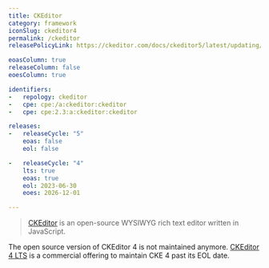 ```yaml
---
title: CKEditor
category: framework
iconSlug: ckeditor4
permalink: /ckeditor
releasePolicyLink: https://ckeditor.com/docs/ckeditor5/latest/updating/versioning-policy.html

eoasColumn: true
releaseColumn: false
eoesColumn: true

identifiers:
-   repology: ckeditor
-   cpe: cpe:/a:ckeditor:ckeditor
-   cpe: cpe:2.3:a:ckeditor:ckeditor

releases:
-   releaseCycle: "5"
    eoas: false
    eol: false

-   releaseCycle: "4"
    lts: true
    eoas: true
    eol: 2023-06-30
    eoes: 2026-12-01

---
```


> [CKEditor](https://ckeditor.com/) is an open-source WYSIWYG rich text editor written in JavaScript.

The open source version of CKEditor 4 is not maintained anymore.
[CKEditor 4 LTS](https://ckeditor.com/ckeditor-4-support/) is a commercial offering to maintain CKE 4 past its EOL date.

